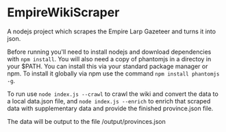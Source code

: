 EmpireWikiScraper
=================

A nodejs project which scrapes the Empire Larp Gazeteer and turns it into json.

Before running you'll need to install nodejs and download dependencies with `npm install`. You will also need a copy of phantomjs in a directoy in your $PATH. You can install this via your standard package manager or npm. To install it globally via npm use the command `npm install phantomjs -g`.

To run use `node index.js --crawl` to crawl the wiki and convert the data to a local data.json file, and `node index.js --enrich` to enrich that scraped data with supplementary data and provide the finished province.json file.

The data will be output to the file /output/provinces.json